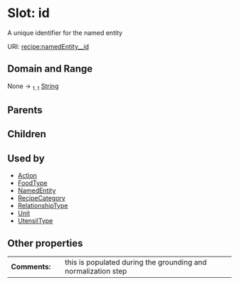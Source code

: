
# Slot: id


A unique identifier for the named entity

URI: [recipe:namedEntity__id](http://w3id.org/ontogpt/recipe/namedEntity__id)


## Domain and Range

None &#8594;  <sub>1..1</sub> [String](types/String.md)

## Parents


## Children


## Used by

 * [Action](Action.md)
 * [FoodType](FoodType.md)
 * [NamedEntity](NamedEntity.md)
 * [RecipeCategory](RecipeCategory.md)
 * [RelationshipType](RelationshipType.md)
 * [Unit](Unit.md)
 * [UtensilType](UtensilType.md)

## Other properties

|  |  |  |
| --- | --- | --- |
| **Comments:** | | this is populated during the grounding and normalization step |


